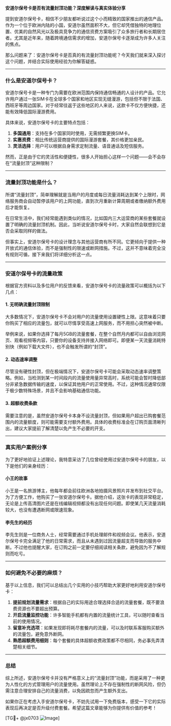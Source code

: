 **安道尔保号卡是否有流量封顶功能？深度解读与真实体验分享**

提到安道尔保号卡，相信不少朋友都听说过这个小而精致的国家推出的通信产品。作为一个位于欧洲内陆的小国，安道尔虽然面积不大，但它却凭借独特的地理位置、优美的自然风光以及极具竞争力的通信资费方案吸引了众多旅行者和长期居住者。尤其是近年来，随着跨境通信需求的增加，安道尔保号卡逐渐成为许多人关注的焦点。

那么问题来了：安道尔保号卡是否真的有流量封顶功能呢？今天我们就来深入探讨这个问题，并结合实际使用经验为你解答疑惑。

---

### **什么是安道尔保号卡？**
安道尔保号卡是一种专门为需要在欧洲范围内保持通信畅通的人设计的产品。它允许用户通过一张SIM卡在全球多个国家和地区实现无缝漫游，包括但不限于法国、西班牙等周边国家。对于经常往返于这些地区的人来说，这款卡不仅方便快捷，还能有效降低国际漫游费用。

具体来说，安道尔保号卡的主要特点包括：
1. **多国通用**：支持在多个国家同时使用，无需频繁更换SIM卡。
2. **实惠资费**：相比传统运营商提供的国际漫游套餐，其价格更加亲民。
3. **灵活选择**：用户可以根据自身需求定制流量、语音通话及短信服务。

然而，正是由于它的灵活性和便捷性，很多人开始担心这样一个问题——会不会存在“流量封顶”这种限制？

---

### **流量封顶功能是什么？**
所谓“流量封顶”，简单理解就是当用户的月度或每日流量消耗达到某个上限时，网络服务商会自动暂停该用户的上网功能，直到次月重新计算周期或者缴纳额外费用后才能恢复。

在日常生活中，我们经常能遇到类似的情况，比如国内三大运营商的某些套餐就设置了明确的流量封顶机制。因此，当听说安道尔保号卡时，大家自然会联想到它是否会采取同样的做法。

但事实上，安道尔保号卡的设计理念与其他运营商有所不同。它更倾向于提供一种开放式的通信体验，而不是强制性的限速或断网措施。不过，这并不意味着完全没有规则可循，接下来我们将详细分析这一点。

---

### **安道尔保号卡的流量政策**
根据官方资料以及多位用户的反馈来看，安道尔保号卡的流量政策可以概括为以下几点：

#### 1. **无明确流量封顶限制**
大多数情况下，安道尔保号卡不会对用户的流量使用设置硬性上限。这意味着只要你购买了相应的流量包，就可以尽情享受高速上网服务，而不用担心突然被中断。

举例来说，如果你选择了每月5GB的流量套餐，在整个自然月内都可以自由浏览网页、观看视频等内容，只要你的设备支持并接入网络即可。即便某一天流量消耗特别快（例如下载大文件），也不会触发所谓的“封顶”。

#### 2. **动态速率调整**
尽管没有硬性封顶，但在极端情况下，安道尔保号卡可能会采取动态速率调整策略。例如，当检测到某一时间段内的流量使用量异常高时，系统可能会暂时降低部分非紧急数据传输的速度，以保证其他用户的正常使用。不过，这种情况通常仅限于极少数特殊场景，并且不会影响基础通信功能。

#### 3. **超额收费条款**
需要注意的是，虽然安道尔保号卡本身不设流量封顶，但如果用户超出已购套餐范围内的流量额度，则可能需要支付额外费用。具体的收费标准会在订购页面清晰列出，建议大家提前了解清楚以免产生不必要的开支。

---

### **真实用户案例分享**
为了更好地验证上述理论，我特意采访了几位曾经使用过安道尔保号卡的朋友，以下是他们的亲身经历：

#### 小王的故事
小王是一名旅游博主，他每年都会前往欧洲各地拍摄风景照片并发布到社交平台。为了方便工作，他购买了一张安道尔保号卡。据他介绍，这张卡的表现非常稳定，无论是上传高清图片还是在线编辑视频都没有出现任何问题。即使某几天流量消耗较大，也没有遭遇断网或限速现象。

#### 李先生的经历
李先生则是一位商务人士，经常需要通过手机处理邮件和视频会议。他表示，安道尔保号卡完全满足了他的日常需求，而且从未遇到过因流量超支而导致的服务中断。不过他也提醒大家，在订购之前一定要仔细阅读相关条款，避免因为不了解规则而吃亏。

---

### **如何避免不必要的麻烦？**
基于以上信息，我们可以总结出几个实用的小技巧帮助大家更好地利用安道尔保号卡：

1. **提前规划流量需求**：根据自己的实际用途合理选择合适的流量套餐，既不要浪费资源也不要超出预算。
2. **开启流量监控功能**：许多智能手机都有内置的流量统计工具，可以随时查看当前的使用情况。
3. **留意补充选项**：如果发现即将耗尽套餐内的流量，可以及时联系客服购买额外的流量包，避免意外断网。
4. **熟悉超额费用细则**：每个套餐的具体超额收费政策都不尽相同，务必事先弄清楚相关细节。

---

### **总结**
综上所述，安道尔保号卡并没有严格意义上的“流量封顶”功能，而是采用了一种更为人性化的方式管理用户的流量使用。虽然理论上不存在强制性的断网风险，但仍需注意合理安排自己的流量消费，以免因疏忽而产生额外支出。

如果你正在考虑入手安道尔保号卡，不妨先试用一下免费版本，感受一下它的实际表现后再决定是否升级付费套餐。希望这篇文章能够为你提供有价值的参考！

[TG💪+ @jx0703 ![Image](https://github.com/user-attachments/assets/dbca1d08-cadb-493c-b0ec-ad6f7a83f270)]